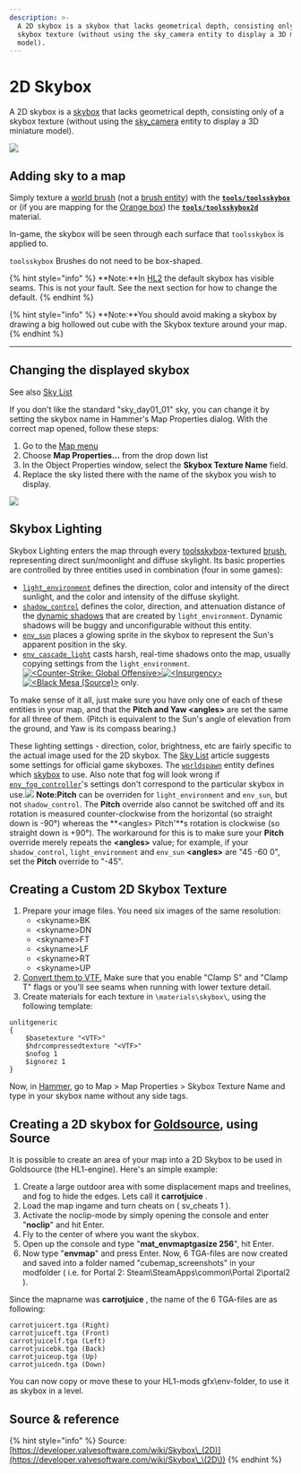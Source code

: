```yaml
---
description: >-
  A 2D skybox is a skybox that lacks geometrical depth, consisting only of a
  skybox texture (without using the sky_camera entity to display a 3D miniature
  model).
---
```


# 2D Skybox

A 2D skybox is a [skybox](./) that lacks geometrical depth, consisting only of a skybox texture (without using the [sky\_camera](https://developer.valvesoftware.com/wiki/Sky\_camera) entity to display a 3D miniature model).

![](../../../.gitbook/assets/skybox\_template.jpg)

## Adding sky to a map

Simply texture a [world brush](https://developer.valvesoftware.com/wiki/World\_brush) (not a [brush entity](https://developer.valvesoftware.com/wiki/Brush\_entity)) with the [**`tools/toolsskybox`**](https://developer.valvesoftware.com/wiki/Tool\_textures) or (if you are mapping for the [Orange box](https://developer.valvesoftware.com/wiki/Orange\_box)) the [**`tools/toolsskybox2d`**](https://developer.valvesoftware.com/wiki/Tool\_textures) material.

In-game, the skybox will be seen through each surface that `toolsskybox` is applied to.

`toolsskybox` Brushes do not need to be box-shaped.

{% hint style="info" %}
**Note:**In [HL2](https://developer.valvesoftware.com/wiki/HL2) the default skybox has visible seams. This is not your fault. See the next section for how to change the default.
{% endhint %}

{% hint style="info" %}
**Note:**You should avoid making a skybox by drawing a big hollowed out cube with the Skybox texture around your map.
{% endhint %}

****

## Changing the displayed skybox

See also [Sky List](https://developer.valvesoftware.com/wiki/Sky\_List)

If you don't like the standard "sky\_day01\_01" sky, you can change it by setting the skybox name in Hammer's Map Properties dialog. With the correct map opened, follow these steps:

1. Go to the [Map menu](https://developer.valvesoftware.com/wiki/Hammer\_Map\_Menu)
2. Choose **Map Properties...** from the drop down list
3. In the Object Properties window, select the **Skybox Texture Name** field.
4. Replace the sky listed there with the name of the skybox you wish to display.

![](../../../.gitbook/assets/sky\_change.png)

## Skybox Lighting

Skybox Lighting enters the map through every [toolsskybox](https://developer.valvesoftware.com/wiki/Skybox)-textured [brush](https://developer.valvesoftware.com/wiki/Brush), representing direct sun/moonlight and diffuse skylight. Its basic properties are controlled by three entities used in combination (four in some games):

* [`light_environment`](https://developer.valvesoftware.com/wiki/Light\_environment) defines the direction, color and intensity of the direct sunlight, and the color and intensity of the diffuse skylight.
* [`shadow_control`](https://developer.valvesoftware.com/wiki/Shadow\_control) defines the color, direction, and attenuation distance of the [dynamic shadows](https://developer.valvesoftware.com/wiki/Dynamic\_Shadows) that are created by `light_environment`. Dynamic shadows will be buggy and unconfigurable without this entity.
* [`env_sun`](https://developer.valvesoftware.com/wiki/Env\_sun) places a glowing sprite in the skybox to represent the Sun's apparent position in the sky.
* [`env_cascade_light`](https://developer.valvesoftware.com/wiki/Env\_cascade\_light) casts harsh, real-time shadows onto the map, usually copying settings from the `light_environment`. [![\<Counter-Strike: Global Offensive>](https://developer.valvesoftware.com/w/images/3/35/Csgo.png)](https://developer.valvesoftware.com/wiki/Counter-Strike:\_Global\_Offensive)[![\<Insurgency>](https://developer.valvesoftware.com/w/images/a/af/Insurgency\_16x\_icon.png)](https://developer.valvesoftware.com/wiki/Insurgency)[![\<Black Mesa (Source)>](https://developer.valvesoftware.com/w/images/c/cc/Black\_mesa\_icon.png)](https://developer.valvesoftware.com/wiki/Black\_Mesa\_\(Source\)) only.

To make sense of it all, just make sure you have only one of each of these entities in your map, and that the **Pitch and Yaw \<angles>** are set the same for all three of them. (Pitch is equivalent to the Sun's angle of elevation from the ground, and Yaw is its compass bearing.)

These lighting settings - direction, color, brightness, etc are fairly specific to the actual image used for the 2D skybox. The [Sky List](https://developer.valvesoftware.com/wiki/Sky\_List) article suggests some settings for official game skyboxes. The [`worldspawn`](https://developer.valvesoftware.com/wiki/Worldspawn) entity defines which [skybox](https://developer.valvesoftware.com/wiki/Sky\_List) to use. Also note that fog will look wrong if [`env_fog_controller`](https://developer.valvesoftware.com/wiki/Env\_fog\_controller)'s settings don't correspond to the particular skybox in use.![](https://developer.valvesoftware.com/w/images/c/cc/Note.png) **Note:Pitch** can be overriden for `light_environment` and `env_sun`, but not `shadow_control`. The **Pitch** override also cannot be switched off and its rotation is measured counter-clockwise from the horizontal (so straight down is -90°) whereas the **\<angles> Pitch'**s rotation is clockwise (so straight down is +90°). The workaround for this is to make sure your **Pitch** override merely repeats the **\<angles>** value; for example, if your `shadow_control`, `light_environment` and `env_sun` **\<angles>** are "45 -60 0", set the **Pitch** override to "-45".

## Creating a Custom 2D Skybox Texture

1. Prepare your image files. You need six images of the same resolution:
   * \<skyname>BK
   * \<skyname>DN
   * \<skyname>FT
   * \<skyname>LF
   * \<skyname>RT
   * \<skyname>UP
2. [Convert them to VTF.](https://developer.valvesoftware.com/wiki/Creating\_a\_Material) Make sure that you enable "Clamp S" and "Clamp T" flags or you'll see seams when running with lower texture detail.
3. Create materials for each texture in `\materials\skybox\`, using the following template:

```
unlitgeneric
{
	$basetexture "<VTF>"
	$hdrcompressedtexture "<VTF>"
	$nofog 1
	$ignorez 1
}
```

Now, in [Hammer](https://developer.valvesoftware.com/wiki/Hammer), go to Map > Map Properties > Skybox Texture Name and type in your skybox name without any side tags.

## Creating a 2D skybox for [Goldsource](https://developer.valvesoftware.com/wiki/Goldsource), using Source

It is possible to create an area of your map into a 2D Skybox to be used in Goldsource (the HL1-engine). Here's an simple example:

1. Create a large outdoor area with some displacement maps and treelines, and fog to hide the edges. Lets call it **carrotjuice** .
2. Load the map ingame and turn cheats on ( sv\_cheats 1 ).
3. Activate the noclip-mode by simply opening the console and enter "**noclip**" and hit Enter.
4. Fly to the center of where you want the skybox.
5. Open up the console and type "**mat\_envmaptgasize 256**", hit Enter.
6. Now type "**envmap**" and press Enter. Now, 6 TGA-files are now created and saved into a folder named "cubemap\_screenshots" in your modfolder ( i.e. for Portal 2: Steam\SteamApps\common\Portal 2\portal2 ).

Since the mapname was **carrotjuice** , the name of the 6 TGA-files are as following:

```
carrotjuicert.tga (Right)
carrotjuiceft.tga (Front)
carrotjuicelf.tga (Left)
carrotjuicebk.tga (Back)
carrotjuiceup.tga (Up)
carrotjuicedn.tga (Down)
```

You can now copy or move these to your HL1-mods gfx\env-folder, to use it as skybox in a level.

## Source & reference

{% hint style="info" %}
Source: [https://developer.valvesoftware.com/wiki/Skybox\_(2D)](https://developer.valvesoftware.com/wiki/Skybox\_\(2D\))
{% endhint %}
